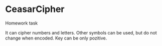 # CeasarCipher
Homework task

It can cipher numbers and letters. Other symbols can be used, but do not change when encoded.
Key can be only pozitive.

